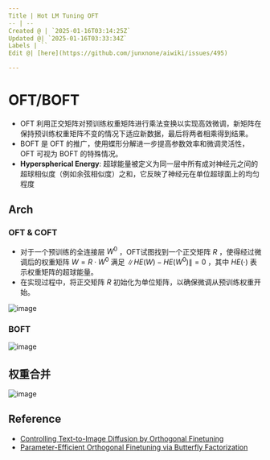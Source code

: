```yaml
---
Title | Hot LM Tuning OFT
-- | --
Created @ | `2025-01-16T03:14:25Z`
Updated @| `2025-01-16T03:33:34Z`
Labels | ``
Edit @| [here](https://github.com/junxnone/aiwiki/issues/495)

---
```

# OFT/BOFT
- OFT 利用正交矩阵对预训练权重矩阵进行乘法变换以实现高效微调，新矩阵在保持预训练权重矩阵不变的情况下适应新数据，最后将两者相乘得到结果。
- BOFT 是 OFT 的推广，使用蝶形分解进一步提高参数效率和微调灵活性，OFT 可视为 BOFT 的特殊情况。
- **Hyperspherical Energy**: 超球能量被定义为同一层中所有成对神经元之间的超球相似度（例如余弦相似度）之和，它反映了神经元在单位超球面上的均匀程度

## Arch


### OFT & COFT
- 对于一个预训练的全连接层 $W^{0}$ ，OFT试图找到一个正交矩阵 $R$ ，使得经过微调后的权重矩阵 $W = R\cdot W^{0}$ 满足 $\left\| HE(W)-HE\left(W^{0}\right)\right\| = 0$ ，其中 $HE(\cdot)$ 表示权重矩阵的超球能量。
- 在实现过程中，将正交矩阵 $R$ 初始化为单位矩阵，以确保微调从预训练权重开始。

![image](https://github.com/user-attachments/assets/0dfb780d-11ad-4ff9-ae8b-8e329a600c88)


### BOFT

![image](https://github.com/user-attachments/assets/d4563f7e-51fb-4593-8967-9694e327a24c)

## 权重合并

![image](https://github.com/user-attachments/assets/a3e0b188-02cc-46d6-920a-29a622fe224e)


## Reference
- [Controlling Text-to-Image Diffusion by Orthogonal Finetuning](https://arxiv.org/abs/2306.07280)
- [Parameter-Efficient Orthogonal Finetuning via Butterfly Factorization](https://arxiv.org/abs/2311.06243)
